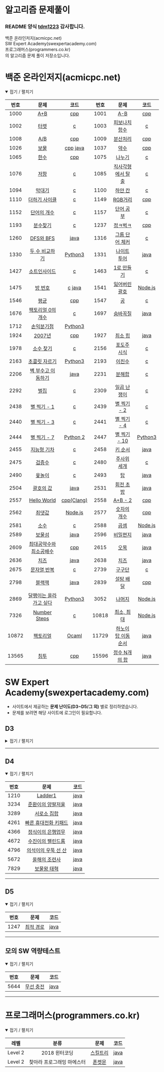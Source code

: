 알고리즘 문제풀이
=================

### README 양식 [tdm1223](https://github.com/tdm1223) 감사합니다.

백준 온라인저지(acmicpc.net)  
SW Expert Academy(swexpertacademy.com)  
프로그래머스(programmers.co.kr)  
의 알고리즘 문제 풀이 저장소입니다.

백준 온라인저지(acmicpc.net)
============================

<details open> <summary> 접기 / 펼치기 </summary>

| 번호 | 문제 | 코드 | 번호 | 문제 | 코드 |
|:-:|:-:|:-:|:-:|:-:|:-:|
| 1000 | [A+B](https://www.acmicpc.net/problem/1000) | [cpp](baekjoon/1000.cpp) | 1001 | [A-B](https://www.acmicpc.net/problem/1001) | [cpp](baekjoon/1001.cpp) |
| 1002 | [터렛](https://www.acmicpc.net/problem/1002) | [c](baekjoon/1002.c) | 1003 | [피보나치 함수](https://www.acmicpc.net/problem/1003) | [c](baekjoon/1003.c) |
| 1008 | [A/B](https://www.acmicpc.net/problem/1008) | [cpp](baekjoon/1008.cpp) | 1009 | [분산처리](https://www.acmicpc.net/problem/1009) | [cpp](baekjoon/1009.cpp) |
| 1026 | [보물](https://www.acmicpc.net/problem/1026) | [cpp](baekjoon/1026.cpp) [java](baekjoon/1026.java) | 1037 | [약수](https://www.acmicpc.net/problem/1037) | [cpp](baekjoon/1037.cpp) |
| 1065 | [한수](https://www.acmicpc.net/problem/1065) | [cpp](baekjoon/1065.cpp) | 1075 | [나누기](https://www.acmicpc.net/problem/1075) | [c](baekjoon/1075.c) |
| 1076 | [저항](https://www.acmicpc.net/problem/1076) | [c](baekjoon/1076.c) | 1085 | [직사각형에서 탈출](https://www.acmicpc.net/problem/1085) | [c](baekjoon/1085.c) |
| 1094 | [막대기](https://www.acmicpc.net/problem/1094) | [c](baekjoon/1094.c) | 1100 | [하얀 칸](https://www.acmicpc.net/problem/1100) | [c](baekjoon/1100.c) |
| 1110 | [더하기 사이클](https://www.acmicpc.net/problem/1110) | [c](baekjoon/1110.c) | 1149 | [RGB거리](https://www.acmicpc.net/problem/1149) | [cpp](baekjoon/1149.cpp) |
| 1152 | [단어의 개수](https://www.acmicpc.net/problem/1152) | [c](baekjoon/1152.c) | 1157 | [단어 공부](https://www.acmicpc.net/problem/1157) | [c](baekjoon/1157.c) |
| 1193 | [분수찾기](https://www.acmicpc.net/problem/1193) | [c](baekjoon/1193.c) | 1237 | [정ㅋ벅ㅋ](https://www.acmicpc.net/problem/1237) | [cpp](baekjoon/1237.cpp) |
| 1260 | [DFS와 BFS](https://www.acmicpc.net/problem/1260) | [java](baekjoon/1260.java) | 1316 | [그룹 단어 체커](https://www.acmicpc.net/problem/1316) | [c](baekjoon/1316.c) |
| 1330 | [두 수 비교하기](https://www.acmicpc.net/problem/1330) | [Python3](baekjoon/1330.py) | 1331 | [나이트 투어](https://www.acmicpc.net/problem/1331) | [java](baekjoon/1331.java) |
| 1427 | [소트인사이드](https://www.acmicpc.net/problem/1427) | [c](baekjoon/1427.c) | 1463 | [1로 만들기](https://www.acmicpc.net/problem/1463) | [c](baekjoon/1463.java) |
| 1475 | [방 번호](https://www.acmicpc.net/problem/1475) | [c](baekjoon/1475.c) [java](baekjoon/1475.java) | 1541 | [잃어버린 괄호](https://www.acmicpc.net/problem/1541) | [Node.js](baekjoon/1541.js) |
| 1546 | [평균](https://www.acmicpc.net/problem/1546) | [cpp](baekjoon/1546.cpp) | 1547 | [공](https://www.acmicpc.net/problem/1547) | [c](baekjoon/1547.c) |
| 1676 | [팩토리얼 0의 개수](https://www.acmicpc.net/problem/1676) | [c](baekjoon/1676.c) | 1697 | [숨바꼭질](https://www.acmicpc.net/problem/1697) | [java](baekjoon/1697.java) |
| 1712 | [손익분기점](https://www.acmicpc.net/problem/1712) | [Python3](baekjoon/1712.py) |
| 1924 | [2007년](https://www.acmicpc.net/problem/1924) | [cpp](baekjoon/1924.cpp) | 1927 | [최소 힙](https://www.acmicpc.net/problem/1927) | [java](baekjoon/1927.java) |
| 1978 | [소수 찾기](https://www.acmicpc.net/problem/1978) | [c](baekjoon/1978.c) | 2156 | [포도주 시식](https://www.acmicpc.net/problem/2156) | [c](baekjoon/2156.c) |
| 2163 | [초콜릿 자르기](https://www.acmicpc.net/problem/2163) | [Python3](baekjoon/2163.py) | 2193 | [이친수](https://www.acmicpc.net/problem/2193) | [c](baekjoon/2193.c) |
| 2206 | [벽 부수고 이동하기](https://www.acmicpc.net/problem/2206) | [java](baekjoon/2206.java) | 2231 | [분해합](https://www.acmicpc.net/problem/2231) | [c](baekjoon/2231.c) |
| 2292 | [벌집](https://www.acmicpc.net/problem/2292) | [c](baekjoon/2292.c) | 2309 | [일곱 난쟁이](https://www.acmicpc.net/problem/2309) | [c](baekjoon/2309.c) |
| 2438 | [별 찍기 - 1](https://www.acmicpc.net/problem/2438) | [c](baekjoon/2438.c) | 2439 | [별 찍기 - 2](https://www.acmicpc.net/problem/2439) | [c](baekjoon/2439.c) |
| 2440 | [별 찍기 - 3](https://www.acmicpc.net/problem/2440) | [c](baekjoon/2440.c) | 2441 | [별 찍기 - 4](https://www.acmicpc.net/problem/2441) | [c](baekjoon/2441.c) |
| 2444 | [별 찍기 - 7](https://www.acmicpc.net/problem/2444) | [Python 2](baekjoon/2444.py) | 2447 | [별 찍기 - 10](https://www.acmicpc.net/problem/2447) | [Python3](baekjoon/2447.py) |
| 2455 | [지능형 기차](https://www.acmicpc.net/problem/2455) | [c](baekjoon/2455.c) | 2458 | [키 순서](https://www.acmicpc.net/problem/2458) | [java](baekjoon/2458.java) |
| 2475 | [검증수](https://www.acmicpc.net/problem/2475) | [c](baekjoon/2475.c) | 2480 | [주사위 세개](https://www.acmicpc.net/problem/2480) | [c](baekjoon/2480.c) |
| 2490 | [윷놀이](https://www.acmicpc.net/problem/2490) | [c](baekjoon/2490.c) | 2493 | [탑](https://www.acmicpc.net/problem/2493) | [java](baekjoon/2493.java) |
| 2504 | [괄호의 값](https://www.acmicpc.net/problem/2504) | [java](baekjoon/2504.java) | 2531 | [회전 초밥](https://www.acmicpc.net/problem/2531) | [java](baekjoon/2531.java) |
| 2557 | [Hello World](https://www.acmicpc.net/problem/2557) | [cpp(Clang)](baekjoon/2557.cpp) | 2558 | [A+B - 2](https://www.acmicpc.net/problem/2558) | [cpp](baekjoon/2558.cpp) |
| 2562 | [최댓값](https://www.acmicpc.net/problem/2562) | [Node.js](baekjoon/2562.js) | 2577 | [숫자의 개수](https://www.acmicpc.net/problem/2577) | [cpp](baekjoon/2577.cpp) |
| 2581 | [소수](https://www.acmicpc.net/problem/2581) | [c](baekjoon/2581.c) | 2588 | [곱셈](https://www.acmicpc.net/problem/2588) | [Node.js](baekjoon/2588.js) |
| 2589 | [보물섬](https://www.acmicpc.net/problem/2589) | [java](baekjoon/2589.java) | 2596 | [비밀편지](https://www.acmicpc.net/problem/2596) | [java](baekjoon/2596.java) |
| 2609 | [최대공약수와 최소공배수](https://www.acmicpc.net/problem/2609) | [cpp](baekjoon/2609.cpp) | 2615 | [오목](https://www.acmicpc.net/problem/2615) | [java](baekjoon/2615.java) |
| 2636 | [치즈](https://www.acmicpc.net/problem/2636) | [java](baekjoon/2636.java) | 2638 | [치즈](https://www.acmicpc.net/problem/2638) | [java](baekjoon/2638.java) |
| 2675 | [문자열 반복](https://www.acmicpc.net/problem/2675) | [c](baekjoon/2675.c) | 2739 | [구구단](https://www.acmicpc.net/problem/2739) | [c](baekjoon/2739.c) |
| 2798 | [블랙잭](https://www.acmicpc.net/problem/2798) | [java](baekjoon/2798.java) | 2839 | [설탕 배달](https://www.acmicpc.net/problem/2839) | [cpp](baekjoon/2839.cpp) |
| 2869 | [달팽이는 올라가고 싶다](https://www.acmicpc.net/problem/2869) | [Python3](baekjoon/2869.py) | 3052 | [나머지](https://www.acmicpc.net/problem/3052) | [Node.js](baekjoon/3052.js) |
| 7326 | [Number Steps](https://www.acmicpc.net/problem/7326) | [c](baekjoon/7326.c) | 10818 | [최소, 최대](https://www.acmicpc.net/problem/10818) | [Node.js](baekjoon/10818.js) |
| 10872 | [팩토리얼](https://www.acmicpc.net/problem/10872) | [Ocaml](baekjoon/10872.ml) | 11729 | [하노이 탑 이동 순서](https://www.acmicpc.net/problem/11729) | [java](baekjoon/11729.java) |
| 13565 | [침투](https://www.acmicpc.net/problem/13565) | [cpp](baekjoon/13565.cpp) | 15596 | [정수 N개의 합](https://www.acmicpc.net/problem/15596) | [java](baekjoon/15596.java) |

</details>


SW Expert Academy(swexpertacademy.com)
====================================== 

- 사이트에서 제공하는 **문제 난이도(D3~D5/그 외)** 별로 정리하였습니다.
- 문제를 보려면 해당 사이트에 로그인이 필요합니다.

D3
--

<details close> <summary> 접기 / 펼치기 </summary>

| 번호 | 문제 | 코드 | 번호 | 문제 | 코드 |
|:-:|:-:|:-:|:-:|:-:|:-:|

</details>

---

D4
--

<details open> <summary> 접기 / 펼치기 </summary>

| 번호 | 문제 | 코드 |
|:-:|:-:|:-:|
| 1210 | [Ladder1](https://swexpertacademy.com/main/code/problem/problemDetail.do?contestProbId=AV14ABYKADACFAYh&categoryId=AV14ABYKADACFAYh&categoryType=CODE) | [java](swea/1210.java) |
| 3234 | [준환이의 양팔저울](https://swexpertacademy.com/main/code/problem/problemDetail.do?contestProbId=AWAe7XSKfUUDFAUw&categoryId=AWAe7XSKfUUDFAUw&categoryType=CODE) | [java](swea/3234.java) |
| 3289 | [서로소 집합](https://swexpertacademy.com/main/code/problem/problemDetail.do?contestProbId=AWBJKA6qr2oDFAWr&categoryId=AWBJKA6qr2oDFAWr&categoryType=CODE) | [java](swea/3289.java) |
| 4261 | [빠른 휴대전화 키패드](https://swexpertacademy.com/main/code/problem/problemDetail.do?contestProbId=AWLL7kaaAPsDFAUW&categoryId=AWLL7kaaAPsDFAUW&categoryType=CODE) | [java](swea/4261.java) |
| 4366 | [정식이의 은행업무](https://swexpertacademy.com/main/code/problem/problemDetail.do?contestProbId=AWMeRLz6kC0DFAXd&categoryId=AWMeRLz6kC0DFAXd&categoryType=CODE) | [java](swea/4366.java) |
| 4672 | [수진이의 팰린드롬](https://swexpertacademy.com/main/code/problem/problemDetail.do?contestProbId=AWRKNev6fqYDFAV8&categoryId=AWRKNev6fqYDFAV8&categoryType=CODE) | [java](swea/4672.java) |
| 4796 | [의석이의 우뚝 선 산](https://swexpertacademy.com/main/code/problem/problemDetail.do?contestProbId=AWS2h6AKBCoDFAVT&categoryId=AWS2h6AKBCoDFAVT&categoryType=CODE) | [java](swea/4796.java) |
| 5672 | [올해의 조련사](https://swexpertacademy.com/main/code/problem/problemDetail.do?contestProbId=AWXRgX36gSIDFAUo&categoryId=AWXRgX36gSIDFAUo&categoryType=CODE) | [java](swea/5672.java) |
| 7829 | [보물왕 태혁](https://swexpertacademy.com/main/code/problem/problemDetail.do?contestProbId=AWtInr3auH0DFASy&categoryId=AWtInr3auH0DFASy&categoryType=CODE) | [java](swea/7829.java) |

</details>

---

D5
--

<details open> <summary> 접기 / 펼치기 </summary>

| 번호 | 문제 | 코드 |
|:-:|:-:|:-:|
| 1247 | [최적 경로](https://swexpertacademy.com/main/code/problem/problemDetail.do?contestProbId=AV15OZ4qAPICFAYD&categoryId=AV15OZ4qAPICFAYD&categoryType=CODE) | [java](swea/1247.java) |

</details>

---

모의 SW 역량테스트
--

<details open> <summary> 접기 / 펼치기 </summary>

| 번호 | 문제 | 코드 |
|:-:|:-:|:-:|
| 5644 | [무선 충전](https://swexpertacademy.com/main/code/problem/problemDetail.do?contestProbId=AWXRDL1aeugDFAUo&categoryId=AWXRDL1aeugDFAUo&categoryType=CODE) | [java](swea/5644.java) |

</details>

---

프로그래머스(programmers.co.kr)
===============================

<details open> <summary> 접기 / 펼치기 </summary>

| 레벨 | 분류 | 문제 | 코드 |
|:-:|:-:|:-:|:-:|
| Level 2 | 2018 윈터코딩 | [스킬트리](https://programmers.co.kr/learn/courses/30/lessons/49993) | [java](programmers/L2_49993.java) |
| Level 2 | 찾아라 프로그래밍 마에스터 | [폰켓몬](https://programmers.co.kr/learn/courses/30/lessons/1845) | [java](programmers/L2_1845.java) |

</details>